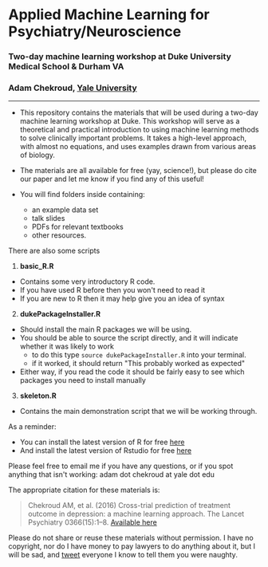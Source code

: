 # Applied Machine Learning for Psychiatry/Neuroscience
### Two-day machine learning workshop at Duke University Medical School & Durham VA
### Adam Chekroud, [Yale University](http://mccarthylab.yale.edu)

----------------------------------------


- This repository contains the materials that will be used during a two-day machine learning workshop at Duke. This workshop will serve as a theoretical and practical introduction to using machine learning methods to solve clinically important problems. It takes a high-level approach, with almost no equations, and uses examples drawn from various areas of biology.

- The materials are all available for free (yay, science!), but please do cite our paper and let me know if you find any of this useful!

- You will find folders inside containing:
  - an example data set
  - talk slides
  - PDFs for relevant textbooks
  - other resources.

There are also some scripts

1. **basic_R.R**
  - Contains some very introductory R code.
  - If you have used R before then you won't need to read it
  - If you are new to R then it may help give you an idea of syntax
2. **dukePackageInstaller.R**
  - Should install the main R packages we will be using.
  - You should be able to source the script directly, and it will indicate whether it was likely to work
    - to do this type `source dukePackageInstaller.R` into your terminal. 
    - if it worked, it should return "This probably worked as expected"
  - Either way, if you read the code it should be fairly easy to see which packages you need to install manually
3. **skeleton.R**
  - Contains the main demonstration script that we will be working through.
  
  
As a reminder:

- You can install the latest version of R for free [here](http://cran.revolutionanalytics.com/)
- And install the latest version of Rstudio for free [here](https://www.rstudio.com/products/rstudio/#Desktop)


Please feel free to email me if you have any questions, or if you spot anything that isn't working: adam dot chekroud at yale dot edu

The appropriate citation for these materials is: 

> Chekroud AM, et al. (2016) Cross-trial prediction of treatment outcome in depression: a machine learning approach. The Lancet Psychiatry 0366(15):1–8.  [Available here](http://lancet.com/journals/lanpsy/article/PIIS2215-0366(15)00471-X/fulltext)

Please do not share or reuse these materials without permission.
I have no copyright, nor do I have money to pay lawyers to do anything about it,
but I will be sad, and [tweet](https://twitter.com/itschekkers) everyone I know to tell them you were naughty.
    
